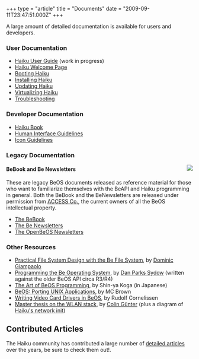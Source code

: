 +++
type = "article"
title = "Documents"
date = "2009-09-11T23:47:51.000Z"
+++

A large amount of detailed documentation is available for users and developers.

### User Documentation

* [Haiku User Guide](/docs/userguide/en/contents.html) (work in progress)
* [Haiku Welcome Page](/docs/welcome/welcome_en.html)
* [Booting Haiku](/guides/booting)
* [Installing Haiku](/guides/installing)
* [Updating Haiku](/guides/daily-tasks/updating-system.html)
* [Virtualizing Haiku](/guides/virtualizing)
* [Troubleshooting](/guides/troubleshooting)

### Developer Documentation

* [Haiku Book](/docs/api/)
* [Human Interface Guidelines](/docs/HIG/index.xml)
* [Icon Guidelines](/development/icon-guidelines)

### Legacy Documentation

<img src="/files/images/access-be.png" align="right" /><h4>BeBook and Be Newsletters</h4>

These are legacy BeOS documents released as reference material for those who want to familiarize themselves with the BeAPI and Haiku programming in general. Both the BeBook and the BeNewsletters are released under permission from [ACCESS Co.](http://www.access-company.com), the current owners of all the BeOS intellectual property.

* [The BeBook](/legacy-docs/bebook/index.html)
* [The Be Newsletters](/legacy-docs/benewsletter/index.html)
* [The OpenBeOS Newsletters](/legacy-docs/openbeosnewsletter/index.html)

### Other Resources

* [Practical File System Design with the Be File System](/legacy-docs/practical-file-system-design.pdf), by [Dominic Giampaolo](http://www.nobius.org/~dbg/)
* [Programming the Be Operating System](/legacy-docs/programming_the_be_operating_system.pdf), by [Dan Parks Sydow](/legacy-docs/programming_the_be_operating_system.pdf) (written against the older BeOS API circa R3/R4)
* [The Art of BeOS Programming](/legacy-docs/ArtOfBeOSProgramming/), by Shin-ya Koga (in Japanese)
* [BeOS: Porting UNIX Applications](http://mcslp.wordpress.com/2012/12/27/beos-porting-unix-applications-73266/), by MC Brown
* [Writing Video Card Drivers in BeOS](/legacy-docs/writing-video-card-drivers), by Rudolf Cornelissen
* [Master thesis on the WLAN stack](/files/Masterarbeit.pdf), by [Colin Günter](https://github.com/coguhn) (plus a diagram of [Haiku's network init](/files/Network-init.pdf))

## Contributed Articles

The Haiku community has contributed a large number of [detailed articles](/articles) over the years, be sure to check them out!.
